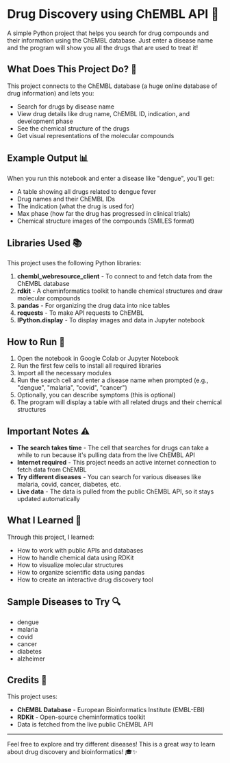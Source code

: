 # Drug Discovery using ChEMBL API 💊

A simple Python project that helps you search for drug compounds and their information using the ChEMBL database. Just enter a disease name and the program will show you all the drugs that are used to treat it!

## What Does This Project Do? 🤔

This project connects to the ChEMBL database (a huge online database of drug information) and lets you:
- Search for drugs by disease name
- View drug details like drug name, ChEMBL ID, indication, and development phase
- See the chemical structure of the drugs
- Get visual representations of the molecular compounds

## Example Output 📊

When you run this notebook and enter a disease like "dengue", you'll get:
- A table showing all drugs related to dengue fever
- Drug names and their ChEMBL IDs
- The indication (what the drug is used for)
- Max phase (how far the drug has progressed in clinical trials)
- Chemical structure images of the compounds (SMILES format)

## Libraries Used 📚

This project uses the following Python libraries:

1. **chembl_webresource_client** - To connect to and fetch data from the ChEMBL database
2. **rdkit** - A cheminformatics toolkit to handle chemical structures and draw molecular compounds
3. **pandas** - For organizing the drug data into nice tables
4. **requests** - To make API requests to ChEMBL
5. **IPython.display** - To display images and data in Jupyter notebook

## How to Run 🚀

1. Open the notebook in Google Colab or Jupyter Notebook
2. Run the first few cells to install all required libraries
3. Import all the necessary modules
4. Run the search cell and enter a disease name when prompted (e.g., "dengue", "malaria", "covid", "cancer")
5. Optionally, you can describe symptoms (this is optional)
6. The program will display a table with all related drugs and their chemical structures

## Important Notes ⚠️

- **The search takes time** - The cell that searches for drugs can take a while to run because it's pulling data from the live ChEMBL API
- **Internet required** - This project needs an active internet connection to fetch data from ChEMBL
- **Try different diseases** - You can search for various diseases like malaria, covid, cancer, diabetes, etc.
- **Live data** - The data is pulled from the public ChEMBL API, so it stays updated automatically

## What I Learned 📖

Through this project, I learned:
- How to work with public APIs and databases
- How to handle chemical data using RDKit
- How to visualize molecular structures
- How to organize scientific data using pandas
- How to create an interactive drug discovery tool

## Sample Diseases to Try 🔍

- dengue
- malaria
- covid
- cancer
- diabetes
- alzheimer

## Credits 🙏

This project uses:
- **ChEMBL Database** - European Bioinformatics Institute (EMBL-EBI)
- **RDKit** - Open-source cheminformatics toolkit
- Data is fetched from the live public ChEMBL API

---

Feel free to explore and try different diseases! This is a great way to learn about drug discovery and bioinformatics! 🎓✨